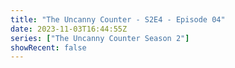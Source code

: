 ```yaml
---
title: "The Uncanny Counter - S2E4 - Episode 04"
date: 2023-11-03T16:44:55Z
series: ["The Uncanny Counter Season 2"]
showRecent: false
---
```



<mux-player stream-type="on-demand"
  src="https://kp3d-my.sharepoint.com/personal/ryoo_kp3d_onmicrosoft_com/_layouts/15/download.aspx?share=EfaDg22Ug3REkEcIzNPIu00BjB2p7B2BI6fB643L1DTiCA" prefer-playback="mse" controls>
  </mux-player>
  
  
  <script src="https://cdn.jsdelivr.net/npm/@mux/mux-player"></script>
  
 <script type="application/ld+json">
 {
  "@context": "https://schema.org/",
  "@type": "VideoObject",
  "name": "The Uncanny Counter - S2E4 - Episode 04",
  "contentUrl": "https://stream.mux.com/lfwDZe026Tv9e7BiFgBxq4o3138vdp5HNRIF00q922dHA.m3u8",
  "thumbnailUrl": "https://www.themoviedb.org/t/p/original/at4FfAlH8TvFbuvimRu9zcvHQCh.jpg?width=314&fit_mode=preserve&time=25",
  "uploadDate": "2023-11-03T16:44:55Z",
}

</script>